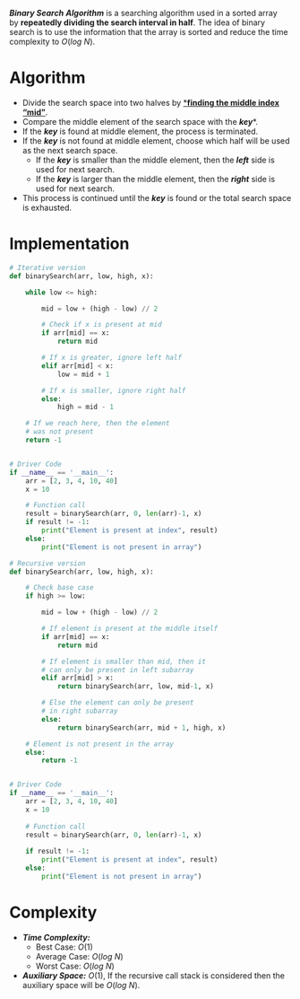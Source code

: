 ***Binary Search*** ***Algorithm*** is a searching algorithm used in a sorted array by **repeatedly dividing the search interval in half**. The idea of binary search is to use the information that the array is sorted and reduce the time complexity to $O(log\ N)$.

# Algorithm
- Divide the search space into two halves by [***finding the middle index “mid”**](https://www.geeksforgeeks.org/problem-binary-search-implementations/). 
- Compare the middle element of the search space with the ***key****. 
- If the ***key*** is found at middle element, the process is terminated.
- If the ***key*** is not found at middle element, choose which half will be used as the next search space.
    - If the ***key*** is smaller than the middle element, then the ***left*** side is used for next search.
    - If the ***key*** is larger than the middle element, then the ***right*** side is used for next search.
- This process is continued until the ***key*** is found or the total search space is exhausted.

# Implementation
```python
# Iterative version
def binarySearch(arr, low, high, x):

    while low <= high:

        mid = low + (high - low) // 2

        # Check if x is present at mid
        if arr[mid] == x:
            return mid

        # If x is greater, ignore left half
        elif arr[mid] < x:
            low = mid + 1

        # If x is smaller, ignore right half
        else:
            high = mid - 1

    # If we reach here, then the element
    # was not present
    return -1


# Driver Code
if __name__ == '__main__':
    arr = [2, 3, 4, 10, 40]
    x = 10

    # Function call
    result = binarySearch(arr, 0, len(arr)-1, x)
    if result != -1:
        print("Element is present at index", result)
    else:
        print("Element is not present in array")

# Recursive version
def binarySearch(arr, low, high, x):

    # Check base case
    if high >= low:

        mid = low + (high - low) // 2

        # If element is present at the middle itself
        if arr[mid] == x:
            return mid

        # If element is smaller than mid, then it
        # can only be present in left subarray
        elif arr[mid] > x:
            return binarySearch(arr, low, mid-1, x)

        # Else the element can only be present
        # in right subarray
        else:
            return binarySearch(arr, mid + 1, high, x)

    # Element is not present in the array
    else:
        return -1


# Driver Code
if __name__ == '__main__':
    arr = [2, 3, 4, 10, 40]
    x = 10
    
    # Function call
    result = binarySearch(arr, 0, len(arr)-1, x)
    
    if result != -1:
        print("Element is present at index", result)
    else:
        print("Element is not present in array")
```

# Complexity
- ***Time Complexity:*** 
    - Best Case: $O(1)$
    - Average Case: $O(log\ N)$
    - Worst Case: $O(log\ N)$
- ***Auxiliary Space:*** $O(1)$, If the recursive call stack is considered then the auxiliary space will be $O(log\ N)$.
